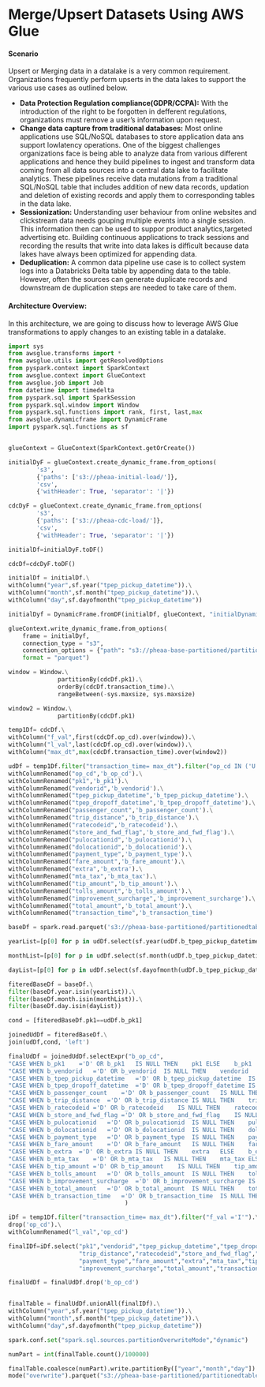 # Merge/Upsert  Datasets  Using AWS Glue

#### Scenario

Upsert or Merging data in a datalake is a very common requirement. Organizations frequently perform upserts in the data lakes to support the various use cases as outlined below. 

* **Data Protection Regulation compliance\(GDPR/CCPA\):** With the introduction of the right to be forgotten in defferent regulations, organizations must remove a user’s information upon request. 
* **Change data capture from traditional databases:** Most online applications use SQL/NoSQL databases to store application data ans support lowlatency operations. One of the biggest challenges organizations face is being able to analyze data from various different applications and hence they build pipelines to ingest and transform data coming from all data sources into a central data lake to facilitate analytics. These pipelines receive data mutations from a traditional SQL/NoSQL table that includes addition of new data records, updation and deletion of existing records and apply them to corresponding tables in the data lake.  
* **Sessionization:** Understanding user behaviour from online websites and clickstream data needs gouping multiple events into a single session. This information then can be used to suppor product analytics,targeted advertising etc. Building continuous applications to track sessions and recording the results that write into data lakes is difficult because data lakes have always been optimized for appending data.
* **Deduplication:** A common data pipeline use case is to collect system logs into a Databricks Delta table by appending data to the table. However, often the sources can generate duplicate records and downstream de duplication steps are needed to take care of them.

#### Architecture Overview:

In this architecture, we are going to discuss how to leverage AWS Glue transformations to apply changes to an existing table in a datalake. 

 







```python
import sys
from awsglue.transforms import *
from awsglue.utils import getResolvedOptions
from pyspark.context import SparkContext
from awsglue.context import GlueContext
from awsglue.job import Job
from datetime import timedelta
from pyspark.sql import SparkSession
from pyspark.sql.window import Window
from pyspark.sql.functions import rank, first, last,max
from awsglue.dynamicframe import DynamicFrame
import pyspark.sql.functions as sf


glueContext = GlueContext(SparkContext.getOrCreate())

initialDyF = glueContext.create_dynamic_frame.from_options(
        's3',
        {'paths': ['s3://pheaa-initial-load/']},
        'csv',
        {'withHeader': True, 'separator': '|'})

cdcDyF = glueContext.create_dynamic_frame.from_options(
        's3',
        {'paths': ['s3://pheaa-cdc-load/']},
        'csv',
        {'withHeader': True, 'separator': '|'})

initialDf=initialDyF.toDF()

cdcDf=cdcDyF.toDF()

initialDf = initialDf.\
withColumn("year",sf.year("tpep_pickup_datetime")).\
withColumn("month",sf.month("tpep_pickup_datetime")).\
withColumn("day",sf.dayofmonth("tpep_pickup_datetime"))

initialDyf = DynamicFrame.fromDF(initialDf, glueContext, "initialDynamicFrame")

glueContext.write_dynamic_frame.from_options(
    frame = initialDyf,
    connection_type = "s3",    
    connection_options = {"path": "s3://pheaa-base-partitioned/partitionedtable/","partitionKeys": ["year","month","day"]},
    format = "parquet")

window = Window.\
              partitionBy(cdcDf.pk1).\
              orderBy(cdcDf.transaction_time).\
              rangeBetween(-sys.maxsize, sys.maxsize)

window2 = Window.\
              partitionBy(cdcDf.pk1)

temp1Df= cdcDf.\
withColumn("f_val",first(cdcDf.op_cd).over(window)).\
withColumn("l_val",last(cdcDf.op_cd).over(window)).\
withColumn("max_dt",max(cdcDf.transaction_time).over(window2))

udDf = temp1Df.filter("transaction_time= max_dt").filter("op_cd IN ('U','D')").\
withColumnRenamed("op_cd",'b_op_cd').\
withColumnRenamed("pk1",'b_pk1').\
withColumnRenamed("vendorid",'b_vendorid').\
withColumnRenamed("tpep_pickup_datetime",'b_tpep_pickup_datetime').\
withColumnRenamed("tpep_dropoff_datetime",'b_tpep_dropoff_datetime').\
withColumnRenamed("passenger_count",'b_passenger_count').\
withColumnRenamed("trip_distance",'b_trip_distance').\
withColumnRenamed("ratecodeid",'b_ratecodeid').\
withColumnRenamed("store_and_fwd_flag",'b_store_and_fwd_flag').\
withColumnRenamed("pulocationid",'b_pulocationid').\
withColumnRenamed("dolocationid",'b_dolocationid').\
withColumnRenamed("payment_type",'b_payment_type').\
withColumnRenamed("fare_amount",'b_fare_amount').\
withColumnRenamed("extra",'b_extra').\
withColumnRenamed("mta_tax",'b_mta_tax').\
withColumnRenamed("tip_amount",'b_tip_amount').\
withColumnRenamed("tolls_amount",'b_tolls_amount').\
withColumnRenamed("improvement_surcharge",'b_improvement_surcharge').\
withColumnRenamed("total_amount",'b_total_amount').\
withColumnRenamed("transaction_time",'b_transaction_time')

baseDf = spark.read.parquet('s3://pheaa-base-partitioned/partitionedtable/')

yearList=[p[0] for p in udDf.select(sf.year(udDf.b_tpep_pickup_datetime)).distinct().collect()]

monthList=[p[0] for p in udDf.select(sf.month(udDf.b_tpep_pickup_datetime)).distinct().collect()]

dayList=[p[0] for p in udDf.select(sf.dayofmonth(udDf.b_tpep_pickup_datetime)).distinct().collect()]

fiteredBaseDf = baseDf.\
filter(baseDf.year.isin(yearList)).\
filter(baseDf.month.isin(monthList)).\
filter(baseDf.day.isin(dayList))

cond = [fiteredBaseDf.pk1==udDf.b_pk1]

joinedUdDf = fiteredBaseDf.\
join(udDf,cond, 'left')

finalUdDf = joinedUdDf.selectExpr("b_op_cd",
"CASE WHEN b_pk1	='D' OR b_pk1	IS NULL THEN	pk1	ELSE	b_pk1	END	pk1",
"CASE WHEN b_vendorid	='D' OR b_vendorid	IS NULL THEN	vendorid	ELSE	b_vendorid	END	vendorid",
"CASE WHEN b_tpep_pickup_datetime	='D' OR b_tpep_pickup_datetime	IS NULL THEN	tpep_pickup_datetime	ELSE	b_tpep_pickup_datetime	END	tpep_pickup_datetime",
"CASE WHEN b_tpep_dropoff_datetime	='D' OR b_tpep_dropoff_datetime	IS NULL THEN	tpep_dropoff_datetime	ELSE	b_tpep_dropoff_datetime	END	tpep_dropoff_datetime",
"CASE WHEN b_passenger_count	='D' OR b_passenger_count	IS NULL THEN	passenger_count	ELSE	b_passenger_count	END	passenger_count",
"CASE WHEN b_trip_distance	='D' OR b_trip_distance	IS NULL THEN	trip_distance	ELSE	b_trip_distance	END	trip_distance",
"CASE WHEN b_ratecodeid	='D' OR b_ratecodeid	IS NULL THEN	ratecodeid	ELSE	b_ratecodeid	END	ratecodeid",
"CASE WHEN b_store_and_fwd_flag	='D' OR b_store_and_fwd_flag	IS NULL THEN	store_and_fwd_flag	ELSE	b_store_and_fwd_flag	END	store_and_fwd_flag",
"CASE WHEN b_pulocationid	='D' OR b_pulocationid	IS NULL THEN	pulocationid	ELSE	b_pulocationid	END	pulocationid",
"CASE WHEN b_dolocationid	='D' OR b_dolocationid	IS NULL THEN	dolocationid	ELSE	b_dolocationid	END	dolocationid",
"CASE WHEN b_payment_type	='D' OR b_payment_type	IS NULL THEN	payment_type	ELSE	b_payment_type	END	payment_type",
"CASE WHEN b_fare_amount	='D' OR b_fare_amount	IS NULL THEN	fare_amount	ELSE	b_fare_amount	END	fare_amount",
"CASE WHEN b_extra	='D' OR b_extra	IS NULL THEN	extra	ELSE	b_extra	END	extra",
"CASE WHEN b_mta_tax	='D' OR b_mta_tax	IS NULL THEN	mta_tax	ELSE	b_mta_tax	END	mta_tax",
"CASE WHEN b_tip_amount	='D' OR b_tip_amount	IS NULL THEN	tip_amount	ELSE	b_tip_amount	END	tip_amount",
"CASE WHEN b_tolls_amount	='D' OR b_tolls_amount	IS NULL THEN	tolls_amount	ELSE	b_tolls_amount	END	tolls_amount",
"CASE WHEN b_improvement_surcharge	='D' OR b_improvement_surcharge	IS NULL THEN	improvement_surcharge	ELSE	b_improvement_surcharge	END	improvement_surcharge",
"CASE WHEN b_total_amount	='D' OR b_total_amount	IS NULL THEN	total_amount	ELSE	b_total_amount	END	total_amount",
"CASE WHEN b_transaction_time	='D' OR b_transaction_time	IS NULL THEN	transaction_time	ELSE	b_transaction_time	END	transaction_time"
                                 )                    

iDf = temp1Df.filter("transaction_time= max_dt").filter("f_val ='I'").\
drop('op_cd').\
withColumnRenamed("l_val",'op_cd')

finalIDf=iDf.select("pk1","vendorid","tpep_pickup_datetime","tpep_dropoff_datetime","passenger_count",
                    "trip_distance","ratecodeid","store_and_fwd_flag","pulocationid","dolocationid",
                    "payment_type","fare_amount","extra","mta_tax","tip_amount","tolls_amount",
                    "improvement_surcharge","total_amount","transaction_time")

finalUdDf = finalUdDf.drop('b_op_cd')


finalTable = finalUdDf.unionAll(finalIDf).\
withColumn("year",sf.year("tpep_pickup_datetime")).\
withColumn("month",sf.month("tpep_pickup_datetime")).\
withColumn("day",sf.dayofmonth("tpep_pickup_datetime"))

spark.conf.set("spark.sql.sources.partitionOverwriteMode","dynamic")

numPart = int(finalTable.count()/100000)

finalTable.coalesce(numPart).write.partitionBy(["year","month","day"]).\
mode("overwrite").parquet("s3://pheaa-base-partitioned/partitionedtable/")

    
```

